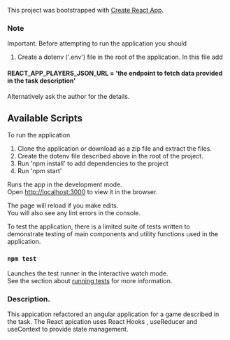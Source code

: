 This project was bootstrapped with [Create React App](https://github.com/facebook/create-react-app).
### Note
Important. Before attempting to run the application you should 

1. Create a dotenv ('.env') file in the root of the application. In this file add
#### REACT_APP_PLAYERS_JSON_URL = 'the endpoint to fetch data provided in the task description'

Alternatively ask the author for the details.

## Available Scripts

To run the application

1. Clone the application or download as a zip file and extract the files.
2. Create the dotenv file described above in the root of the project.
3. Run 'npm install' to add dependencies to the project
3. Run 'npm start'

Runs the app in the development mode.<br />
Open [http://localhost:3000](http://localhost:3000) to view it in the browser.

The page will reload if you make edits.<br />
You will also see any lint errors in the console.

To test the application, there is a limited suite of tests written to demonstrate testing of main components and utility functions used in the application.

### `npm test`

Launches the test runner in the interactive watch mode.<br />
See the section about [running tests](https://facebook.github.io/create-react-app/docs/running-tests) for more information.


### Description.
This appication refactored an angular application for a game described in the task. The React apication uses React Hooks , useReducer and useContext to provide state management. 
